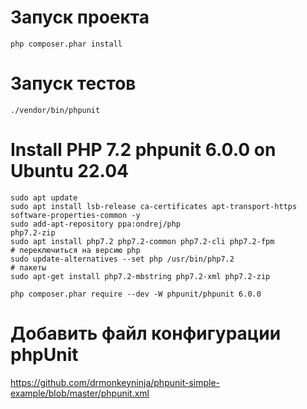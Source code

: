 # Запуск проекта
````
php composer.phar install
````

# Запуск тестов
````
./vendor/bin/phpunit
````

# Install PHP 7.2 phpunit 6.0.0 on Ubuntu 22.04
````
sudo apt update
sudo apt install lsb-release ca-certificates apt-transport-https software-properties-common -y
sudo add-apt-repository ppa:ondrej/php
php7.2-zip
sudo apt install php7.2 php7.2-common php7.2-cli php7.2-fpm
# переключиться на версию php
sudo update-alternatives --set php /usr/bin/php7.2
# пакеты
sudo apt-get install php7.2-mbstring php7.2-xml php7.2-zip

php composer.phar require --dev -W phpunit/phpunit 6.0.0
````
# Добавить файл конфигурации phpUnit
https://github.com/drmonkeyninja/phpunit-simple-example/blob/master/phpunit.xml
